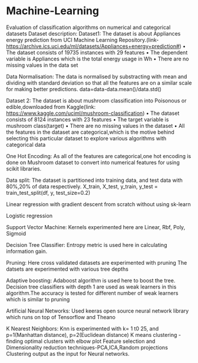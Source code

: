 # Machine-Learning
Evaluation of classification algorithms on numerical and categorical datasets
Dataset description:
Dataset1: The dataset is about Appliances energy prediction from UCI Machine Learning Repository.(link- https://archive.ics.uci.edu/ml/datasets/Appliances+energy+prediction#)
•	The dataset consists of 19735 instances with 29 features
•	The dependent variable is Appliances which is the total energy usage in Wh
•	There are no missing values in the data set

Data Normalisation: The data is normalised by substracting with mean and dividing with standard deviation so that all the features are on a similar scale for making better predictions.
data=data-data.mean()/data.std()

Dataset 2: The dataset is about mushroom classification into Poisonous or edible,downloaded from Kaggle(link: https://www.kaggle.com/uciml/mushroom-classification)
•	The dataset consists of 8124 instances with 23 features
•	The target variable is mushroom class(target)
•	There are no missing values in the dataset
•	All the features in the dataset are categorical,which is the motive behind selecting this particular dataset to explore various algorithms with categorical data

One Hot Encoding: As all of the features are categorical,one hot encoding is done on Mushroom dataset to convert into numerical features for using scikit libraries.

Data split: The dataset is partitioned into training data, and test data with 80%,20% of data respectively.
X_train, X_test, y_train, y_test = train_test_split(df, y, test_size=0.2)

Linear regression with gradient descent from scratch without using sk-learn

Logistic regression

Support Vector Machine:
Kernels experimented here are Linear, Rbf, Poly, Sigmoid

Decision Tree Classifier: Entropy metric is used here in calculating information gain.

Pruning: Here cross validated datasets are experimented with pruning
The datsets are experimented with various tree depths

Adaptive boosting: Adaboost algorithm is used here to boost the tree. Decision tree classifiers with depth 1 are used as weak learners in this algorithm.The accuracy is tested for different number of weak learners which is similar to pruning

Artificial Neural Networks: Used keeras open source neural network library which runs on top of Tensorflow and Theano 

K Nearest Neighbors: Knn is experimented with k= 1 t0 25, and p=1(Manhattan distance), p=2(Euclidean distance)
K means clustering -finding optimal clusters with elbow plot
Feature selection and Dimensionality reduction techniques-PCA,ICA,Random projections
Clustering output as the input for Neural networks.
